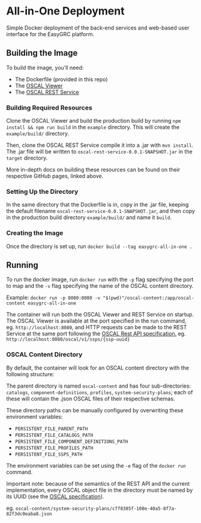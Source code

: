 # All-in-One Deployment

Simple Docker deployment of the back-end services and web-based user interface for the EasyGRC platform.

## Building the Image

To build the image, you'll need:
- The Dockerfile (provided in this repo)
- The [OSCAL Viewer](https://github.com/EasyDynamics/oscal-react-library)
- The [OSCAL REST Service](https://github.com/EasyDynamics/oscal-rest-service)

### Building Required Resources

Clone the OSCAL Viewer and build the production build by running `npm install && npm run build` in the `example` directory. This will create the `example/build/` directory.

Then, clone the OSCAL REST Service compile it into a .jar with `mvn install`. The .jar file will be written to `oscal-rest-service-0.0.1-SNAPSHOT.jar` in the `target` directory. 

More in-depth docs on building these resources can be found on their respective GitHub pages, linked above.

### Setting Up the Directory

In the same directory that the Dockerfile is in, copy in the .jar file, keeping the default filename `oscal-rest-service-0.0.1-SNAPSHOT.jar`, and then copy in the production build directory `example/build/` and name it `build`.

### Creating the Image

Once the directory is set up, run `docker build --tag easygrc-all-in-one .`

## Running

To run the docker image, run `docker run` with the `-p` flag specifying the port to map and the `-v` flag specifying the name of the OSCAL content directory.

Example:
`docker run -p 8080:8080 -v "$(pwd)"/oscal-content:/app/oscal-content easygrc-all-in-one`

The container will run both the OSCAL Viewer and REST Service on startup. The OSCAL Viewer is available at the port specified in the run command, eg. `http://localhost:8080`, and HTTP requests can be made to the REST Service at the same port following the [OSCAL Rest API specification.](https://github.com/EasyDynamics/oscal-rest) eg. `http://localhost:8080/oscal/v1/ssps/{ssp-uuid}`

### OSCAL Content Directory

By default, the container will look for an OSCAL content directory with the following structure:

The parent directory is named `oscal-content` and has four sub-directories:
`catalogs`, `component-definitions`, `profiles`, `system-security-plans`; each of these will contain the .json OSCAL files of their respective schemas.

These directory paths can be manually configured by overwriting these environment variables:
- `PERSISTENT_FILE_PARENT_PATH`
- `PERSISTENT_FILE_CATALOGS_PATH`
- `PERSISTENT_FILE_COMPONENT_DEFINITIONS_PATH`
- `PERSISTENT_FILE_PROFILES_PATH`
- `PERSISTENT_FILE_SSPS_PATH` 

The environment variables can be set using the `-e` flag of the `docker run` command.

Important note: because of the semantics of the REST API and the current implementation, every OSCAL object file in the directory must be named by its UUID (see the [OSCAL specification](https://pages.nist.gov/OSCAL/reference/latest/complete/json-outline/)).

eg. `oscal-content/system-security-plans/cff8385f-108e-40a5-8f7a-82f3dc0eaba8.json` 
